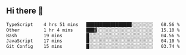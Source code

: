 ## Hi there 👋

 <!--START_SECTION:waka-->

```txt
TypeScript    4 hrs 51 mins   █████████████████░░░░░░░░   68.56 %
Other         1 hr 4 mins     ███▓░░░░░░░░░░░░░░░░░░░░░   15.10 %
Bash          19 mins         █░░░░░░░░░░░░░░░░░░░░░░░░   04.56 %
JavaScript    17 mins         █░░░░░░░░░░░░░░░░░░░░░░░░   04.10 %
Git Config    15 mins         █░░░░░░░░░░░░░░░░░░░░░░░░   03.74 %
```

<!--END_SECTION:waka-->

<!--
**ValentinRapp/ValentinRapp** is a ✨ _special_ ✨ repository because its `README.md` (this file) appears on your GitHub profile.

Here are some ideas to get you started:

- 🔭 I’m currently working on ...
- 🌱 I’m currently learning ...
- 👯 I’m looking to collaborate on ...
- 🤔 I’m looking for help with ...
- 💬 Ask me about ...
- 📫 How to reach me: ...
- 😄 Pronouns: ...
- ⚡ Fun fact: ...
-->
